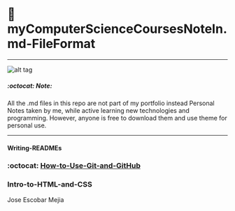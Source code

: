 #  :book: myComputerScienceCoursesNoteIn.md-FileFormat
***
![alt tag](http://media02.hongkiat.com/programming-jokes/joke-coffee-code.jpg)
#####  :octocat: Note:
 All the .md files in this repo are not part of my portfolio instead Personal Notes taken by me, while active learning new technologies and programming. However, anyone is free to download them and use theme for personal use.
***

#### Writing-READMEs

### :octocat: [How-to-Use-Git-and-GitHub](http://joseescobarmejia.com)

### Intro-to-HTML-and-CSS

<p>Jose Escobar Mejia</p>


